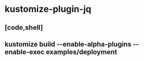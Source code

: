 # kustomize-plugin-jq


[code,shell]
----
kustomize build --enable-alpha-plugins --enable-exec examples/deployment
----